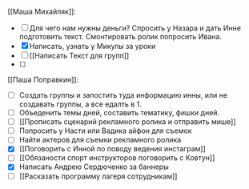 [[Маша Михайляк]]:
- [ ] Для чего нам нужны деньги? Спросить у Назара и дать Инне подготовить текст. Смонтировать ролик попросить Ивана.
- [x] Написать, узнать у Микулы за уроки
- [ ] [[Написать Текст для групп]]
- [ ] 

[[Паша Поправкин]]:
- [ ] Создать группы и запостить туда информацию инны, или не создавать группы, а все едалть в 1.
- [ ] Объеденить темы дней, составить тематику, фишки дней.
- [ ] [[Прописать сценарий рекламного ролика и отправить мише]]
- [ ] Попросить у Насти или Вадика айфон для съемок
- [ ] Найти актеров для съемки рекламного ролика
- [x] [[Поговорить с Инной по поводу ведения инстаграм]]
- [ ] [[Обязаности спорт инструкторов поговорить с Ковтун]]
- [x] Написать Андрею Сердюченко за баннеры
- [ ] [[Расказать программу лагеря сотрудникам]]